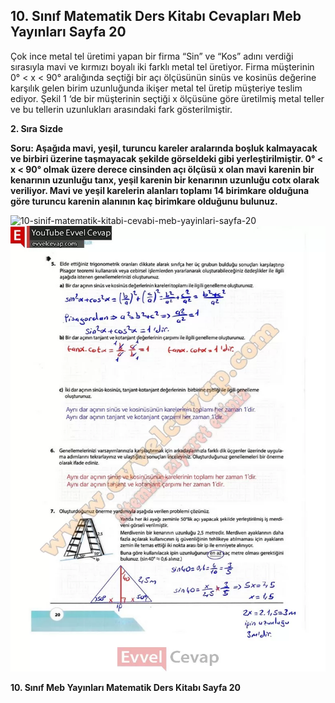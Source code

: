 ## 10. Sınıf Matematik Ders Kitabı Cevapları Meb Yayınları Sayfa 20

Çok ince metal tel üretimi yapan bir firma “Sin” ve “Kos” adını verdiği sırasıyla mavi ve kırmızı boyalı iki farklı metal tel üretiyor. Firma müşterinin 0° < x < 90° aralığında seçtiği bir açı ölçüsünün sinüs ve kosinüs değerine karşılık gelen birim uzunluğunda ikişer metal tel üretip müşteriye teslim ediyor. Şekil 1 ‘de bir müşterinin seçtiği x ölçüsüne göre üretilmiş metal teller ve bu tellerin uzunlukları arasındaki fark gösterilmiştir.

**2. Sıra Sizde**

**Soru: Aşağıda mavi, yeşil, turuncu kareler aralarında boşluk kalmayacak ve birbiri üzerine taşmayacak şekilde görseldeki gibi yerleştirilmiştir. 0° < x < 90° olmak üzere derece cinsinden açı ölçüsü x olan mavi karenin bir kenarının uzunluğu tanx, yeşil karenin bir kenarının uzunluğu cotx olarak veriliyor. Mavi ve yeşil karelerin alanları toplamı 14 birimkare olduğuna göre turuncu karenin alanının kaç birimkare olduğunu bulunuz.**

![10-sinif-matematik-kitabi-cevabi-meb-yayinlari-sayfa-20]()![10-sinif-matematik-kitabi-cevabi-meb-yayinlari-sayfa-20](./image1.webp)

**10. Sınıf Meb Yayınları Matematik Ders Kitabı Sayfa 20**